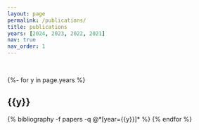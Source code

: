 ```yaml
---
layout: page
permalink: /publications/
title: publications
years: [2024, 2023, 2022, 2021]
nav: true
nav_order: 1
---
```

<!-- _pages/publications.md -->
<div class="publications">
<br>

{%- for y in page.years %}
  <h2 class="year">{{y}}</h2>
  {% bibliography -f papers -q @*[year={{y}}]* %}
{% endfor %}

</div>

